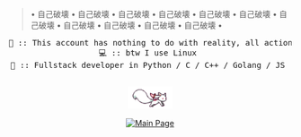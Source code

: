 > • 自己破壊 • 自己破壊 • 自己破壊 • 自己破壊 • 自己破壊 • 自己破壊 • 自己破壊 • 自己破壊 • 自己破壊 • 自己破壊 • 自己破壊 •

<div align="center">
  <pre>
💼 :: This account has nothing to do with reality, all actions on this page are an illusion.
💻 :: btw I use Linux 
📖 :: Fullstack developer in Python / C / C++ / Golang / JS 
  </pre>
  <img src="fox.gif" height="40" alt="gey"/>
  
  [![Main Page](https://img.shields.io/badge/Main%20Page-black?style=for-the-badge)](https://0xRAP.github.io/)
</div>
